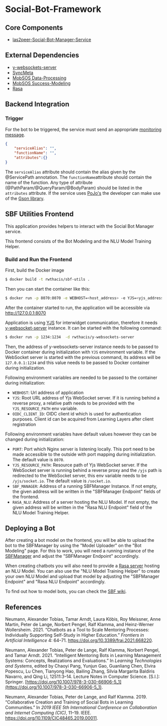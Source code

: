 # Social-Bot-Framework

## Core Components

* [las2peer-Social-Bot-Manager-Service](https://github.com/rwth-acis/las2peer-Social-Bot-Manager-Service)

## External Dependencies

* [y-websockets-server](https://github.com/y-js/y-websockets-server)
* [SyncMeta](https://github.com/rwth-acis/syncmeta)
* [MobSOS Data-Processing](https://github.com/rwth-acis/mobsos-data-processing)
* [MobSOS Success-Modeling](https://github.com/rwth-acis/mobsos-success-modeling)
* [Rasa](https://github.com/RasaHQ/rasa.git)

## Backend Integration

### Trigger

For the bot to be triggered, the service must send an appropriate [monitoring message](https://github.com/rwth-acis/mobsos-data-processing/wiki/Manual#2-monitor-a-service).

```json
{
    "serviceAlias": "",
    "functionName": "",
    "attributes":{}
}
```

The `serviceAlias` attribute should contain the alias given by the @ServicePath annotation. 
The `functionName`attribute should contain the name of the function. 
Any type of attribute (@PathParam/@QueryParam/@BodyParam) should be listed in the `attributes` attribute.
If the service uses [PoJo's](https://en.wikipedia.org/wiki/Plain_old_Java_object) the developer can make use of the [Gson library](https://github.com/google/gson).

## SBF Utilities Frontend

This application provides helpers to interact with the Social Bot Manager service.

This frontend consists of the Bot Modeling and the NLU Model Training Helper. 

### Build and Run the Frontend

First, build the Docker image

```bash
$ docker build -t rwthacis/sbf-utils .
```

Then you can start the container like this:

```bash
$ docker run -p 8070:8070 -e WEBHOST=<host_address> -e YJS=<yjs_address> -e OIDC_CLIENT_ID=<oidc_client_id> -e RASA_NLU=<rasa_server> -e SBF_MANAGER=<sbfmanager_address> -d rwthacis/sbf-utils
```

After the container started to run, the application will be accessible via http://127.0.0.1:8070

Application is using [YJS][yjs-github] for interwidget communication, therefore it needs [y-websocket-server][y-websocket-server] instance. 
It can be started with the following command:

```bash
$ docker run -p 1234:1234  -d rwthacis/y-websockets-server
```

Then, the address of y-websockets-server instance needs to be passed to Docker container during initialization with `YJS` environment variable. If the WebSocket server is started with the previous command, its address will be `127.0.0.1:1234` and this value needs to be passed to Docker container during initialization.


Following environment variables are needed to be passed to the container during initialization:

* `WEBHOST`: Url address of application
* `YJS`: Root URL address of Yjs WebSocket server. If it is running behind a reverse proxy, a relative path needs to be provided with the `YJS_RESOURCE_PATH` env variable.
* `OIDC_CLIENT_ID`: OIDC client id which is used for authentication purposes. Client id can be acquired from Learning Layers after client registration

Following environment variables have default values however they can be changed during initialization:

* `PORT`: Port which Nginx server is listening locally. This port need to be made accessible to the outside with port mapping during initialization. The default value is `8070`.
* `YJS_RESOURCE_PATH`: Resource path of Yjs WebSocket server. If the WebSocket server is running behind a reverse proxy and the `/yjs` path is redirected to the WebSocket server, this env variable needs to be `/yjs/socket.io`. The default value is `/socket.io`.
* `SBF_MANAGER`: Address of a running SBFManager Instance. If not empty, the given address will be written in the "SBFManager Endpoint" fields of the frontend.
* `RASA_NLU`: Address of a server hosting the NLU Model. If not empty, the given address will be written in the "Rasa NLU Endpoint" field of the NLU Model Training Helper.

[yjs-github]: https://github.com/yjs/yjs
[y-websocket-server]: https://github.com/y-js/y-websockets-server

## Deploying a Bot

After creating a bot model on the frontend, you will be able to upload the bot to the SBFManager by using the "Model Uploader" on the "Bot Modeling" page. For this to work, you will need a running instance of the [SBFManager](https://github.com/rwth-acis/las2peer-Social-Bot-Manager-Service) and adjust the "SBFManager Endpoint" accordingly. 

When creating chatbots you will also need to provide a [Rasa server](https://github.com/RasaHQ/rasa.git) hosting an NLU Model. You can also use the "NLU Model Training Helper" to create your own NLU Model and upload that model by adjusting the "SBFManager Endpoint" and "Rasa NLU Endpoint" accordingly.

To find out how to model bots, you can check the [SBF wiki](https://github.com/rwth-acis/Social-Bot-Framework/wiki). 

## References

Neumann, Alexander Tobias, Tamar Arndt, Laura Köbis, Roy Meissner, Anne
Martin, Peter de Lange, Norbert Pengel, Ralf Klamma, and Heinz-Werner
Wollersheim. 2021. “Chatbots as a Tool to Scale Mentoring Processes:
Individually Supporting Self-Study in Higher Education.” *Frontiers in
Artificial Intelligence* 4: 64–71.
<https://doi.org/10.3389/frai.2021.668220>.

Neumann, Alexander Tobias, Peter de Lange, Ralf Klamma, Norbert Pengel,
and Tamar Arndt. 2021. “Intelligent Mentoring Bots in Learning
Management Systems: Concepts, Realizations and Evaluations.” In
*Learning Technologies and Systems*, edited by Chaoyi Pang, Yunjun Gao,
Guanliang Chen, Elvira Popescu, Lu Chen, Tianyong Hao, Bailing Zhang,
Silvia Margarita Baldiris Navarro, and Qing Li, 12511:3–14. Lecture
Notes in Computer Science. \[S.l.\]: Springer.
[https://doi.org/10.1007/978-3-030-66906-5_1](https://doi.org/10.1007/978-3-030-66906-5_1).

Neumann, Alexander Tobias, Peter de Lange, and Ralf Klamma. 2019.
“Collaborative Creation and Training of Social Bots in Learning
Communities.” In *2019 IEEE 5th International Conference on
Collaboration and Internet Computing (CIC)*, 11–19. IEEE.
<https://doi.org/10.1109/CIC48465.2019.00011>.

